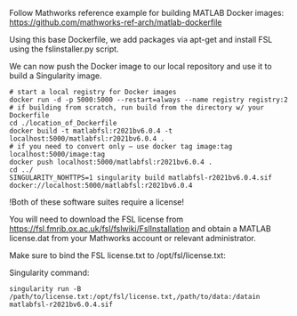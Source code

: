 Follow Mathworks reference example for building MATLAB Docker images: https://github.com/mathworks-ref-arch/matlab-dockerfile

Using this base Dockerfile, we add packages via apt-get and install FSL using the fslinstaller.py script.

We can now push the Docker image to our local repository and use it to build a Singularity image.

```
# start a local registry for Docker images
docker run -d -p 5000:5000 --restart=always --name registry registry:2
# if building from scratch, run build from the directory w/ your Dockerfile
cd ./location_of_Dockerfile
docker build -t matlabfsl:r2021bv6.0.4 -t localhost:5000/matlabfsl:r2021bv6.0.4 .
# if you need to convert only – use docker tag image:tag localhost:5000/image:tag
docker push localhost:5000/matlabfsl:r2021bv6.0.4 .
cd ../
SINGULARITY_NOHTTPS=1 singularity build matlabfsl-r2021bv6.0.4.sif docker://localhost:5000/matlabfsl:r2021bv6.0.4
```

!Both of these software suites require a license!

You will need to download the FSL license from https://fsl.fmrib.ox.ac.uk/fsl/fslwiki/FslInstallation and obtain a MATLAB license.dat from your Mathworks account or relevant administrator.

Make sure to bind the FSL license.txt to /opt/fsl/license.txt:

Singularity command:
```
singularity run -B /path/to/license.txt:/opt/fsl/license.txt,/path/to/data:/datain matlabfsl-r2021bv6.0.4.sif
```
